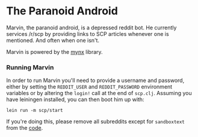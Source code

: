 The Paranoid Android
====================

Marvin, the paranoid android, is a depressed reddit bot. He currently services /r/scp by providing links to SCP articles whenever one is mentioned. And often when one isn't.

Marvin is powered by the [mynx](http://github.com/one-more-minute/mynx) library.

### Running Marvin

In order to run Marvin you'll need to provide a username and password, either by setting the `REDDIT_USER` and `REDDIT_PASSWORD` environment variables or by altering the `login!` call at the end of `scp.clj`. Assuming you have leiningen installed, you can then boot him up with:

```
lein run -m scp/start
```

If you're doing this, please remove all subreddits except for `sandboxtext` from the [code](https://github.com/one-more-minute/The-Paranoid-Android/blob/e2feed5a458dd444464fe62414c8ca70b71d036d/src/scp.clj#L122).

